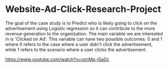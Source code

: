 # Website-Ad-Click-Research-Project
The goal of the case study is to Predict who is likely going to click on the advertisement using Logistic regression so it can contribute to the more revenue generation to the organization. The main variable we are interested in is 'Clicked on Ad'. This variable can have two possible outcomes: 0 and 1 where 0 refers to the case where a user didn't click the advertisement, while 1 refers to the scenario where a user clicks the advertisement.

https://www.youtube.com/watch?v=oznMa-jSaDc

